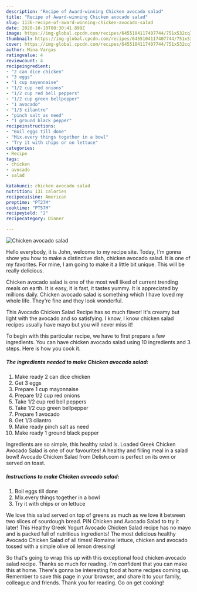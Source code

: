 ```yaml
---
description: "Recipe of Award-winning Chicken avocado salad"
title: "Recipe of Award-winning Chicken avocado salad"
slug: 1136-recipe-of-award-winning-chicken-avocado-salad
date: 2020-10-10T08:30:41.899Z
image: https://img-global.cpcdn.com/recipes/6455104117407744/751x532cq70/chicken-avocado-salad-recipe-main-photo.jpg
thumbnail: https://img-global.cpcdn.com/recipes/6455104117407744/751x532cq70/chicken-avocado-salad-recipe-main-photo.jpg
cover: https://img-global.cpcdn.com/recipes/6455104117407744/751x532cq70/chicken-avocado-salad-recipe-main-photo.jpg
author: Mina Vargas
ratingvalue: 4
reviewcount: 4
recipeingredient:
- "2 can dice chicken"
- "3 eggs"
- "1 cup mayonnaise"
- "1/2 cup red onions"
- "1/2 cup red bell peppers"
- "1/2 cup green bellpepper"
- "1 avocado"
- "1/3 cilantro"
- "pinch salt as need"
- "1 ground black pepper"
recipeinstructions:
- "Boil eggs till done"
- "Mix.every things together in a bowl"
- "Try it with chips or on lettuce"
categories:
- Recipe
tags:
- chicken
- avocado
- salad

katakunci: chicken avocado salad 
nutrition: 131 calories
recipecuisine: American
preptime: "PT27M"
cooktime: "PT57M"
recipeyield: "2"
recipecategory: Dinner

---
```



![Chicken avocado salad](https://img-global.cpcdn.com/recipes/6455104117407744/751x532cq70/chicken-avocado-salad-recipe-main-photo.jpg)

Hello everybody, it is John, welcome to my recipe site. Today, I'm gonna show you how to make a distinctive dish, chicken avocado salad. It is one of my favorites. For mine, I am going to make it a little bit unique. This will be really delicious.

Chicken avocado salad is one of the most well liked of current trending meals on earth. It is easy, it is fast, it tastes yummy. It is appreciated by millions daily. Chicken avocado salad is something which I have loved my whole life. They're fine and they look wonderful.

This Avocado Chicken Salad Recipe has so much flavor! It&#39;s creamy but light with the avocado and so satisfying. I know, I know chicken salad recipes usually have mayo but you will never miss it!


To begin with this particular recipe, we have to first prepare a few ingredients. You can have chicken avocado salad using 10 ingredients and 3 steps. Here is how you cook it.

<!--inarticleads1-->

##### The ingredients needed to make Chicken avocado salad:

1. Make ready 2 can dice chicken
1. Get 3 eggs
1. Prepare 1 cup mayonnaise
1. Prepare 1/2 cup red onions
1. Take 1/2 cup red bell peppers
1. Take 1/2 cup green bellpepper
1. Prepare 1 avocado
1. Get 1/3 cilantro
1. Make ready pinch salt as need
1. Make ready 1 ground black pepper


Ingredients are so simple, this healthy salad is. Loaded Greek Chicken Avocado Salad is one of our favourites! A healthy and filling meal in a salad bowl! Avocado Chicken Salad from Delish.com is perfect on its own or served on toast. 

<!--inarticleads2-->

##### Instructions to make Chicken avocado salad:

1. Boil eggs till done
1. Mix.every things together in a bowl
1. Try it with chips or on lettuce


We love this salad served on top of greens as much as we love it between two slices of sourdough bread. PIN Chicken and Avocado Salad to try it later! This Healthy Greek Yogurt Avocado Chicken Salad recipe has no mayo and is packed full of nutritious ingredients! The most delicious healthy Avocado Chicken Salad of all times! Romaine lettuce, chicken and avocado tossed with a simple olive oil lemon dressing! 

So that's going to wrap this up with this exceptional food chicken avocado salad recipe. Thanks so much for reading. I'm confident that you can make this at home. There's gonna be interesting food at home recipes coming up. Remember to save this page in your browser, and share it to your family, colleague and friends. Thank you for reading. Go on get cooking!

